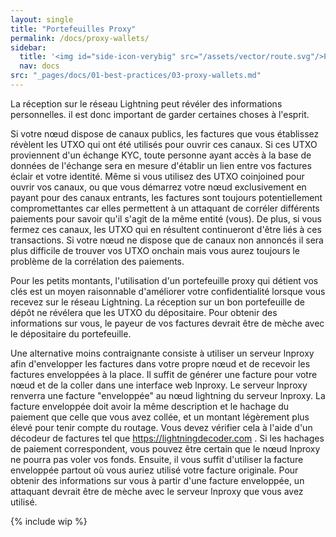 ```yaml
---
layout: single
title: "Portefeuilles Proxy"
permalink: /docs/proxy-wallets/
sidebar:
  title: '<img id="side-icon-verybig" src="/assets/vector/route.svg"/>Portefeuilles Proxy'
  nav: docs
src: "_pages/docs/01-best-practices/03-proxy-wallets.md"
---
```


La réception sur le réseau Lightning peut révéler des informations personnelles.
il est donc important de garder certaines choses à l'esprit.

Si votre nœud dispose de canaux publics,
les factures que vous établissez révèlent les UTXO qui ont été utilisés pour ouvrir ces canaux.
Si ces UTXO proviennent d'un échange KYC,
toute personne ayant accès à la base de données de l'échange
sera en mesure d'établir un lien entre vos factures éclair et votre identité.
Même si vous utilisez des UTXO coinjoined pour ouvrir vos canaux,
ou que vous démarrez votre nœud exclusivement en payant pour des canaux entrants,
les factures sont toujours potentiellement compromettantes
car elles permettent à un attaquant de corréler
différents paiements pour savoir qu'il s'agit de la même entité (vous).
De plus, si vous fermez ces canaux,
les UTXO qui en résultent continueront d'être liés à ces
transactions.
Si votre nœud ne dispose que de canaux non annoncés
il sera plus difficile de trouver vos UTXO onchain
mais vous aurez toujours le problème de la
corrélation des paiements.

Pour les petits montants, l'utilisation d'un portefeuille proxy qui détient vos clés est un moyen raisonnable d'améliorer votre confidentialité lorsque vous recevez sur le réseau Lightning.
La réception sur un bon portefeuille de dépôt ne révélera que les UTXO du dépositaire.
Pour obtenir des informations sur vous,
le payeur de vos factures devrait être de mèche avec le dépositaire du portefeuille.

Une alternative moins contraignante consiste à utiliser un serveur lnproxy
afin d'envelopper les factures dans votre propre nœud et de recevoir les factures enveloppées à la place.
Il suffit de générer une facture pour votre nœud et de la coller dans une interface web lnproxy.
Le serveur lnproxy renverra une facture "enveloppée" au nœud lightning du serveur lnproxy.
La facture enveloppée doit avoir la même
description et le hachage du paiement que celle que vous avez collée,
et un montant légèrement plus élevé pour tenir compte du routage.
Vous devez vérifier cela à l'aide d'un décodeur de factures tel que https://lightningdecoder.com .
Si les hachages de paiement correspondent, vous pouvez être certain que le nœud lnproxy
ne pourra pas voler vos fonds.
Ensuite, il vous suffit d'utiliser la facture enveloppée partout
où vous auriez utilisé votre facture originale.
Pour obtenir des informations sur vous à partir d'une facture enveloppée,
un attaquant devrait être de mèche avec le serveur lnproxy que vous avez utilisé.

{% include wip %}
